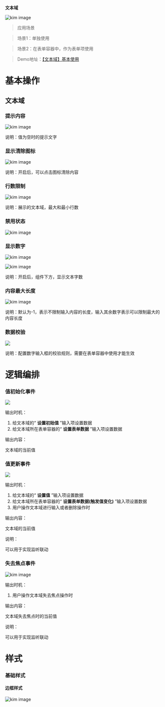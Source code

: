  **文本域** 

![kim image](text-area-imgs/out-0.png)

> 应用场景

> 场景1：单独使用

> 场景2：在表单容器中，作为表单项使用

> Demo地址：[【文本域】基本使用](https://my.mybricks.world/mybricks-app-pcspa/index.html?id=470849996513349)

# 基本操作

## 文本域

### 提示内容

![kim image](text-area-imgs/out-1.png)

说明：值为空时的提示文字

### 显示清除图标

![kim image](text-area-imgs/out-2.png)

说明：开启后，可以点击图标清除内容

### 行数限制

![kim image](text-area-imgs/out-3.png)

说明：展示的文本域，最大和最小行数

### 禁用状态

![kim image](text-area-imgs/out-4.png)

### 显示数字

![kim image](text-area-imgs/out-5.png)

![kim image](text-area-imgs/out-6.png)

说明：开启后，组件下方，显示文本字数

### 内容最大长度

  

![kim image](text-area-imgs/out-7.png)

说明：默认为-1，表示不限制输入内容的长度，输入其余数字表示可以限制最大的内容长度

  

### 数据校验

![](text-area-imgs/out-8.png)

说明：配置数字输入框的校验规则，需要在表单容器中使用才能生效

# 逻辑编排

### 值初始化事件

![](text-area-imgs/out-9.png)

输出时机：

1.  给文本域的“ **设置初始值** ”输入项设置数据
2.  给文本域所在表单容器的“ **设置表单数据** ”输入项设置数据

输出内容：

文本域的当前值

  

### 值更新事件

![](text-area-imgs/out-10.png)

输出时机：

1.  给文本域的“ **设置值** ”输入项设置数据
2.  给文本域所在表单容器的“ **设置表单数据(触发值变化)** ”输入项设置数据
3.  用户操作文本域进行输入或者删除操作时

输出内容：

文本域的当前值

说明：

可以用于实现监听联动

  

### 失去焦点事件

![kim image](text-area-imgs/out-11.png)

输出时机：

1.  用户操作文本域失去焦点操作时

输出内容：

文本域失去焦点时的当前值

说明：

可以用于实现监听联动

# 样式

### 基础样式

#### 边框样式

![kim image](text-area-imgs/out-12.png)